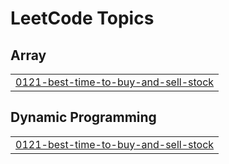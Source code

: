 

<!---LeetCode Topics Start-->
# LeetCode Topics
## Array
|  |
| ------- |
| [0121-best-time-to-buy-and-sell-stock](https://github.com/tl1l1l1s/algorithm/tree/master/0121-best-time-to-buy-and-sell-stock) |
## Dynamic Programming
|  |
| ------- |
| [0121-best-time-to-buy-and-sell-stock](https://github.com/tl1l1l1s/algorithm/tree/master/0121-best-time-to-buy-and-sell-stock) |
<!---LeetCode Topics End-->